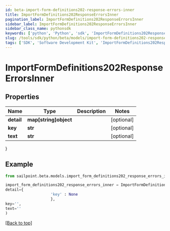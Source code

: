 ```yaml
---
id: beta-import-form-definitions202-response-errors-inner
title: ImportFormDefinitions202ResponseErrorsInner
pagination_label: ImportFormDefinitions202ResponseErrorsInner
sidebar_label: ImportFormDefinitions202ResponseErrorsInner
sidebar_class_name: pythonsdk
keywords: ['python', 'Python', 'sdk', 'ImportFormDefinitions202ResponseErrorsInner', 'BetaImportFormDefinitions202ResponseErrorsInner'] 
slug: /tools/sdk/python/beta/models/import-form-definitions202-response-errors-inner
tags: ['SDK', 'Software Development Kit', 'ImportFormDefinitions202ResponseErrorsInner', 'BetaImportFormDefinitions202ResponseErrorsInner']
---
```


# ImportFormDefinitions202ResponseErrorsInner


## Properties

Name | Type | Description | Notes
------------ | ------------- | ------------- | -------------
**detail** | **map[string]object** |  | [optional] 
**key** | **str** |  | [optional] 
**text** | **str** |  | [optional] 
}

## Example

```python
from sailpoint.beta.models.import_form_definitions202_response_errors_inner import ImportFormDefinitions202ResponseErrorsInner

import_form_definitions202_response_errors_inner = ImportFormDefinitions202ResponseErrorsInner(
detail={
                    'key' : None
                    },
key='',
text=''
)

```
[[Back to top]](#) 

